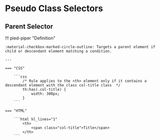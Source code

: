 # Pseudo Class Selectors

## Parent Selector

!!! pied-piper "Definition"

    :material-checkbox-marked-circle-outline: Targets a parent element if child or descendant element matching a condition.

    ---

    === "CSS"

        ```css
            /* Rule applies to the <th> element only if it contains a descendant element with the class col-title class  */
            th:has(.col-title) {
                width: 300px;
            }
        ```

    === "HTML"

        ```html hl_lines="1"
            <th>
                <span class="col-title">Title</span>
            </th>
        ```
